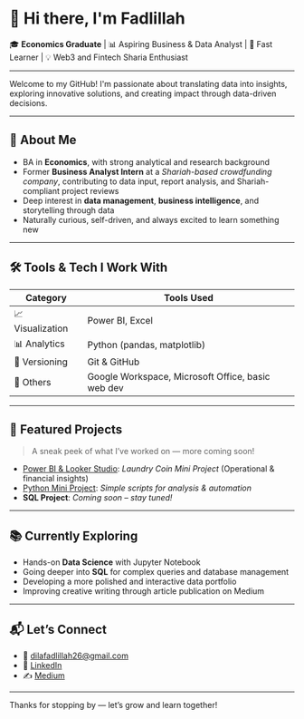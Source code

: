 # 👋 Hi there, I'm Fadlillah

🎓 **Economics Graduate** | 📊 Aspiring Business & Data Analyst | 🚀 Fast Learner | 💡 Web3 and Fintech Sharia Enthusiast

---

Welcome to my GitHub! I'm passionate about translating data into insights, exploring innovative solutions, and creating impact through data-driven decisions.

---

## 🌟 About Me
- BA in **Economics**, with strong analytical and research background
- Former **Business Analyst Intern** at a *Shariah-based crowdfunding company*, contributing to data input, report analysis, and Shariah-compliant project reviews
- Deep interest in **data management**, **business intelligence**, and storytelling through data
- Naturally curious, self-driven, and always excited to learn something new

---

## 🛠 Tools & Tech I Work With
| Category         | Tools Used                                  |
|------------------|----------------------------------------------|
| 📈 Visualization | Power BI, Excel                             |
| 📊 Analytics     | Python (pandas, matplotlib)                 |
| 🔄 Versioning    | Git & GitHub                                |
| 🧩 Others        | Google Workspace, Microsoft Office, basic web dev |

---

## 🚧 Featured Projects
> A sneak peek of what I’ve worked on — more coming soon!

- [Power BI & Looker Studio](https://github.com/fadlillahs/Laundry-Coin-Analysis.git): *Laundry Coin Mini Project* (Operational & financial insights)
- [Python Mini Project](https://github.com/fadlillahs/Manhwa-Analysis): *Simple scripts for analysis & automation*
- **SQL Project**: *Coming soon – stay tuned!*

---

## 📚 Currently Exploring
- Hands-on **Data Science** with Jupyter Notebook
- Going deeper into **SQL** for complex queries and database management
- Developing a more polished and interactive data portfolio
- Improving creative writing through article publication on Medium

---

## 📬 Let’s Connect
- 📧 dilafadlillah26@gmail.com 
- 💼 [LinkedIn](https://www.linkedin.com/in/fadlillah-s-5876482b0)
- ✍️ [Medium](https://medium.com/@dilafadlillah26)

---

Thanks for stopping by — let’s grow and learn together!

